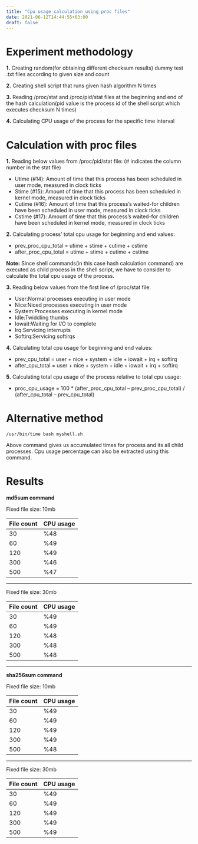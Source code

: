 ```yaml
---
title: "Cpu usage calculation using proc files"
date: 2021-06-12T14:44:55+03:00
draft: false
---
```


Experiment methodology
=================================================

**1.** Creating random(for obtaining different checksum results) dummy test .txt files according to given size and count

**2.** Creating shell script that runs given hash algorithm N times

**3.** Reading /proc/stat and /proc/pid/stat files at the beginning and end of the hash calculation(pid value is the process id of the shell script which executes checksum N times)

**4.** Calculating CPU usage of the process for the specific time interval

Calculation with proc files
===========================================================

**1.** Reading below values from /proc/pid/stat file: (# indicates the column number in the stat file)

* Utime (#14): Amount of time that this process has been scheduled in user mode, measured in clock ticks
* Stime (#15): Amount of time that this process has been scheduled in kernel mode, measured in clock ticks
* Cutime (#16): Amount of time that this process’s waited-for children have been scheduled in user mode, measured in clock ticks
* Cstime (#17): Amount of time that this process’s waited-for children have been scheduled in kernel mode, measured in clock ticks

**2.** Calculating process’ total cpu usage for beginning and end values:

* prev\_proc\_cpu_total = utime + stime + cutime + cstime
* after\_proc\_cpu_total = utime + stime + cutime + cstime

**Note:** Since shell commands(in this case hash calculation command) are executed as child process in the shell script, we have to consider to calculate the total cpu usage of the process.

**3.** Reading below values from the first line of /proc/stat file:

* User:Normal processes executing in user mode
* Nice:Niced processes executing in user mode
* System:Processes executing in kernel mode
* Idle:Twiddling thumbs
* Iowait:Waiting for I/O to complete
* Irq:Servicing interrupts
* Softirq:Servicing softirqs

**4.** Calculating total cpu usage for beginning and end values:

* prev\_cpu\_total = user + nice + system + idle + iowait + irq + softirq
* after\_cpu\_total = user + nice + system + idle + iowait + irq + softirq

**5.** Calculating total cpu usage of the process relative to total cpu usage:

* proc\_cpu\_usage = 100 * (after\_proc\_cpu\_total – prev\_proc\_cpu\_total) / (after\_cpu\_total – prev\_cpu\_total)

Alternative method
=========================================

    /usr/bin/time bash myshell.sh
    

Above command gives us accumulated times for process and its all child processes. Cpu usage percentage can also be extracted using this command.

Results
===================

**md5sum command**

Fixed file size: 10mb

| File count | CPU usage |
| --- | --- |
| 30  | %48 |
| 60  | %49 |
| 120 | %49 |
| 300 | %46 |
| 500 | %47 |

* * *

Fixed file size: 30mb

| File count | CPU usage |
| --- | --- |
| 30  | %49 |
| 60  | %49 |
| 120 | %48 |
| 300 | %48 |
| 500 | %48 |

* * *

**sha256sum command**

Fixed file size: 10mb

| File count | CPU usage |
| --- | --- |
| 30  | %49 |
| 60  | %49 |
| 120 | %49 |
| 300 | %49 |
| 500 | %48 |

* * *

Fixed file size: 30mb

| File count | CPU usage |
| --- | --- |
| 30  | %49 |
| 60  | %49 |
| 120 | %49 |
| 300 | %49 |
| 500 | %49 |

